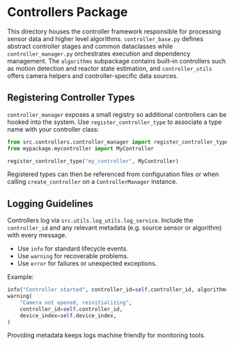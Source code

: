 # Controllers Package

This directory houses the controller framework responsible for processing sensor data and higher level algorithms. `controller_base.py` defines abstract controller stages and common dataclasses while `controller_manager.py` orchestrates execution and dependency management. The `algorithms` subpackage contains built–in controllers such as motion detection and reactor state estimation, and `controller_utils` offers camera helpers and controller-specific data sources.

## Registering Controller Types

`controller_manager` exposes a small registry so additional controllers can be
hooked into the system. Use `register_controller_type` to associate a type name
with your controller class:

```python
from src.controllers.controller_manager import register_controller_type
from mypackage.mycontroller import MyController

register_controller_type("my_controller", MyController)
```

Registered types can then be referenced from configuration files or when calling
`create_controller` on a `ControllerManager` instance.

## Logging Guidelines

Controllers log via `src.utils.log_utils.log_service`. Include the
`controller_id` and any relevant metadata (e.g. source sensor or algorithm)
with every message.

- Use `info` for standard lifecycle events.
- Use `warning` for recoverable problems.
- Use `error` for failures or unexpected exceptions.

Example:

```python
info("Controller started", controller_id=self.controller_id, algorithm="MOG2")
warning(
    "Camera not opened, reinitializing",
    controller_id=self.controller_id,
    device_index=self.device_index,
)
```

Providing metadata keeps logs machine friendly for monitoring tools.
